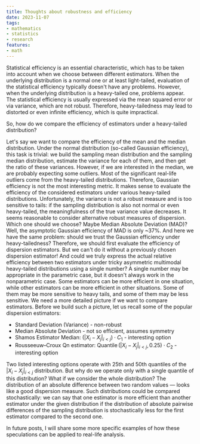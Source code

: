 ```yaml
---
title: Thoughts about robustness and efficiency
date: 2023-11-07
tags:
- mathematics
- statistics
- research
features:
- math
---
```


Statistical efficiency is an essential characteristic,
  which has to be taken into account when we choose between different estimators.
When the underlying distribution is a normal one or at least light-tailed,
  evaluation of the statistical efficiency typically doesn't have any problems.
However, when the underlying distribution is a heavy-tailed one, problems appear.
The statistical efficiency is usually expressed via the mean squared error or via variance, which are not robust.
Therefore, heavy-tailedness may lead to distorted or even infinite efficiency, which is quite impractical.

So, how do we compare the efficiency of estimators under a heavy-tailed distribution?

Let's say we want to compare the efficiency of the mean and the median distribution.
Under the normal distribution (so-called Gaussian efficiency), this task is trivial:
  we build the sampling mean distribution and the sampling median distribution,
  estimate the variance for each of them,
  and then get the ratio of these variances.
However, if we are interested in the median, we are probably expecting some outliers.
Most of the significant real-life outliers come from the heavy-tailed distributions.
Therefore, Gaussian efficiency is not the most interesting metric.
It makes sense to evaluate the efficiency of the considered estimators under various heavy-tailed distributions.
Unfortunately, the variance is not a robust measure and is too sensitive to tails:
  if the sampling distribution is also not normal or even heavy-tailed,
  the meaningfulness of the true variance value decreases.
It seems reasonable to consider alternative robust measures of dispersion.
Which one should we choose?
Maybe Median Absolute Deviation (MAD)?
Well, the asymptotic Gaussian efficiency of MAD is only ~37%.
And here we have the same problem: should we trust the Gaussian efficiency under heavy-tailedness?
Therefore, we should first evaluate the efficiency of dispersion estimators.
But we can't do it without a previously chosen dispersion estimator!
And could we truly express the actual relative efficiency between
  two estimators under tricky asymmetric multimodal heavy-tailed distributions using a single number?
A single number may be appropriate in the parametric case, but it doesn't always work in the nonparametric case.
Some estimators can be more efficient in one situation,
  while other estimators can be more efficient in other situations.
Some of them may be more sensitive to heavy tails, and some of them may be less sensitive.
We need a more detailed picture if we want to compare estimators.
Before we build such a picture, let us recall some of the popular dispersion estimators:

* Standard Deviation (Variance) - non-robust
* Median Absolute Deviation - not so efficient, assumes symmetry
* Shamos Estimator Median: $(|X_i-X_j|_{i < j}) \cdot C_1$ - interesting option
* Rousseeuw–Croux Qn estimator: $\operatorname{Quantile}(|X_i-X_j|_{i < j}, 0.25) \cdot C_2$ - interesting option

Two listed interesting options operate with 25th and 50th quantiles of the $|X_i-X_j|_{i < j}$ distribution.
But why do we operate only with a single quantile of this distribution?
What if we consider the whole distribution?
The distribution of an absolute difference between two random values — looks like a good dispersion measure.
Such distributions could be compared stochastically:
  we can say that one estimator is more efficient than another estimator
  under the given distribution if the distribution of absolute pairwise differences
  of the sampling distribution is stochastically less for the first estimator compared to the second one.

In future posts,
  I will share some more specific examples of how these speculations can be applied to real-life analysis.
